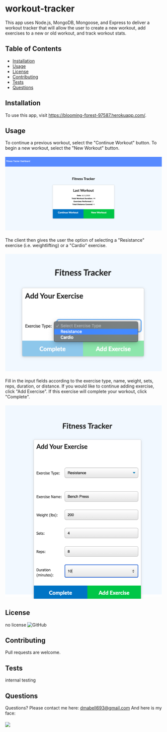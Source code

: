 # workout-tracker

This app uses Node.js, MongoDB, Mongoose, and Express to deliver a workout tracker that will allow the user to create a new workout, add exercises to a new or old workout, and track workout stats.



## Table of Contents

* [Installation](#Installation)
* [Usage](#Usage)
* [License](#License)
* [Contributing](#Contributing)
* [Tests](#Tests)
* [Questions](#Questions)


## Installation

To use this app, visit https://blooming-forest-97587.herokuapp.com/.


## Usage

To continue a previous workout, select the "Continue Workout" button. To begin a new workout, select the "New Workout" button.

#### <img src= ./assets/continue_new.png>


The client then gives the user the option of selecting a "Resistance" exercise (i.e. weightlifting) or a "Cardio" exercise.

#### <img src= ./assets/resistance_cardio.png>


Fill in the input fields according to the exercise type, name, weight, sets, reps, duration, or distance. If you would like to continue adding exercise, click "Add Exercise". If this exercise will complete your workout, click "Complete".

#### <img src= ./assets/complete_add.png>

## License

no license  ![GitHub](https://img.shields.io/github/license/dmabell693/readme-generator)



## Contributing

Pull requests are welcome.


## Tests

internal testing


## Questions
  Questions? Please contact me here:
  dmabell693@gmail.com
  And here is my face:
  #### <img src= "https://avatars1.githubusercontent.com/u/59124691?v=4"/>
